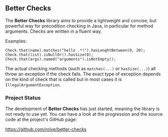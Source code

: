 ## Better Checks

The **Better Checks** library aims to provide a lightweight and concise, but powerful way for precodition checking in Java, in particular for method arguments. Checks are written in a fluent way.

Examples:

    Check.that(name).matches("hello .*!").hasLenghtBetween(0, 20);
    Check.that(list).isNullOr().hasSize(0);
    Check.that(args).named("arguments").isNotEmpty();

The actual checking methods (such as `matches(...)` or `hasSize(...)`) all throw an exception if the check fails. The exact type of exception depends on the kind of check that is called but in most cases it is `IllegalArgumentException`.

### Project Status

The development of **Better Checks** has just started, meaning the library is not ready to use yet. You can have a look at the progression and the source code at the project&apos;s GitHub page:

<https://github.com/rolve/better-checks>